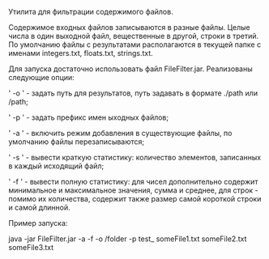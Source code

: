 Утилита для фильтрации содержимого файлов.


Содержимое входных файлов записываются в разные файлы. Целые числа в один выходной файл, вещественные в другой, строки в третий. По умолчанию файлы с результатами располагаются в текущей папке с именами integers.txt, floats.txt, strings.txt.



Для запуска достаточно использовать файл FileFilter.jar.
Реализованы следующие опции:

  ' -o ' - задать путь для результатов, путь задавать в формате ./path или /path;
  
  ' -p ' - задать префикс имен ыходных файлов;
  
  ' -a ' - включить режим добавления в существующие файлы, по умолчанию файлы перезаписываются;
  
  ' -s ' - вывести краткую статистику: количество элементов, записанных в каждый исходящий файл;
  
  ' -f ' - вывести полную статистику: для чисел дополнительно содержит минимальное и максимальное значения, сумма и среднее, для строк - помимо их количества, содержит также размер самой короткой строки и самой длинной.


  Пример запуска:
  
  java -jar FileFilter.jar -a -f -o /folder -p test_ someFile1.txt someFile2.txt someFile3.txt
